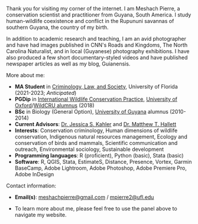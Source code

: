 Thank you for visiting my corner of the internet. I am Meshach Pierre, a conservation scientist and practitioner from Guyana, South America. I study human-wildlife coexistence and conflict in the Rupununi savannas of southern Guyana, the country of my birth.

In addition to academic research and teaching, I am an avid photographer and have had images published in CNN's Roads and Kingdoms, The North Carolina Naturalist, and in local (Guyanese) photography exhibitions. I have also produced a few short documentary-styled videos and have published newspaper articles as well as my blog, Guianensis.

More about me:

- **MA Student** in [Criminology, Law, and Society](https://soccrim.clas.ufl.edu/graduate/criminology/academics/the-m-a-degree/), University of Florida (2021-2023; *Anticipated*)
- **PGDip** in [International Wildlife Conservation Practice](https://www.wildcru.org/courses/diploma/), [University of Oxford](https://www.ox.ac.uk/)/[WildCRU alumnus](https://www.wildcru.org/members/meshach-pierre/) (2018)
- **BSc** in Biology (General Option), [University of Guyana](https://www.uog.edu.gy/) alumnus (2010-2014)
- **Current Advisors**: [Dr. Jessica S. Kahler](https://soccrim.clas.ufl.edu/jessica-kahler/) and [Dr. Matthew T. Hallett](https://uftcd.org/people/core-faculty-staff/matthew-t-hallett/)
- **Interests**: Conservation criminology, Human dimensions of wildlife conservation, Indigenous natural resources management, Ecology and conservation of birds and mammals,	Scientific communication and outreach, Environmental sociology,	Sustainable development
- **Programming languages**: R (proficient), Python (basic), Stata (basic)
- **Software**: R, QGIS, Stata, EstimateS, Distance, Presence, Vortex, Garmin BaseCamp, Adobe Lightroom, Adobe Photoshop, Adobe Premiere Pro, Adobe InDesign

Contact information:
- **Email(s)**: [meshachpierre@gmail.com](mailto:meshachpierre@gmail.com) / [mpierre2@ufl.edu](mailto:mpierre2@ufl.edu)

- To learn more about me, please feel free to use the panel above to navigate my website.

